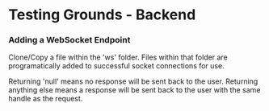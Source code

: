 # Testing Grounds - Backend

### Adding a WebSocket Endpoint

Clone/Copy a file within the 'ws' folder. Files within that folder are programatically added to successful socket connections for use.

Returning 'null' means no response will be sent back to the user.
Returning anything else means a response will be sent back to the user with the same handle as the request.
